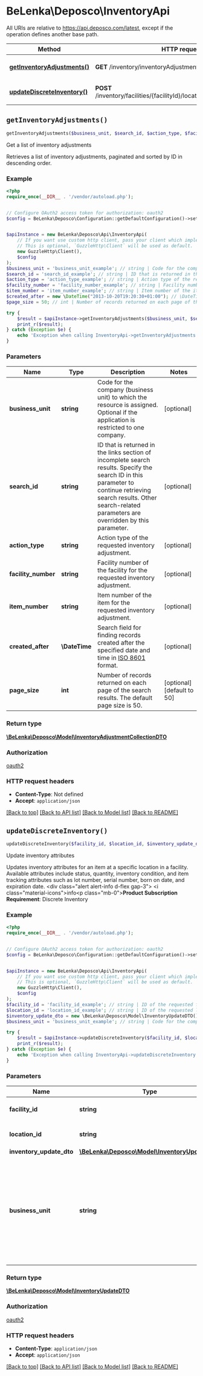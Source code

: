 # BeLenka\Deposco\InventoryApi

All URIs are relative to https://api.deposco.com/latest, except if the operation defines another base path.

| Method | HTTP request | Description |
| ------------- | ------------- | ------------- |
| [**getInventoryAdjustments()**](InventoryApi.md#getInventoryAdjustments) | **GET** /inventory/inventoryAdjustments | Get a list of inventory adjustments |
| [**updateDiscreteInventory()**](InventoryApi.md#updateDiscreteInventory) | **POST** /inventory/facilities/{facilityId}/locations/{locationId}/updates | Update inventory attributes |


## `getInventoryAdjustments()`

```php
getInventoryAdjustments($business_unit, $search_id, $action_type, $facility_number, $item_number, $created_after, $page_size): \BeLenka\Deposco\Model\InventoryAdjustmentCollectionDTO
```

Get a list of inventory adjustments

Retrieves a list of inventory adjustments, paginated and sorted by ID in descending order.

### Example

```php
<?php
require_once(__DIR__ . '/vendor/autoload.php');


// Configure OAuth2 access token for authorization: oauth2
$config = BeLenka\Deposco\Configuration::getDefaultConfiguration()->setAccessToken('YOUR_ACCESS_TOKEN');


$apiInstance = new BeLenka\Deposco\Api\InventoryApi(
    // If you want use custom http client, pass your client which implements `GuzzleHttp\ClientInterface`.
    // This is optional, `GuzzleHttp\Client` will be used as default.
    new GuzzleHttp\Client(),
    $config
);
$business_unit = 'business_unit_example'; // string | Code for the company (business unit) to which the resource is assigned. Optional if the application is restricted to one company.
$search_id = 'search_id_example'; // string | ID that is returned in the links section of incomplete search results. Specify the search ID in this parameter to continue retrieving search results. Other search-related parameters are overridden by this parameter.
$action_type = 'action_type_example'; // string | Action type of the requested inventory adjustment.
$facility_number = 'facility_number_example'; // string | Facility number of the facility for the requested inventory adjustment.
$item_number = 'item_number_example'; // string | Item number of the item for the requested inventory adjustment.
$created_after = new \DateTime("2013-10-20T19:20:30+01:00"); // \DateTime | Search field for finding records created after the specified date and time in [ISO 8601](https://en.wikipedia.org/wiki/ISO_8601) format.
$page_size = 50; // int | Number of records returned on each page of the search results. The default page size is 50.

try {
    $result = $apiInstance->getInventoryAdjustments($business_unit, $search_id, $action_type, $facility_number, $item_number, $created_after, $page_size);
    print_r($result);
} catch (Exception $e) {
    echo 'Exception when calling InventoryApi->getInventoryAdjustments: ', $e->getMessage(), PHP_EOL;
}
```

### Parameters

| Name | Type | Description  | Notes |
| ------------- | ------------- | ------------- | ------------- |
| **business_unit** | **string**| Code for the company (business unit) to which the resource is assigned. Optional if the application is restricted to one company. | [optional] |
| **search_id** | **string**| ID that is returned in the links section of incomplete search results. Specify the search ID in this parameter to continue retrieving search results. Other search-related parameters are overridden by this parameter. | [optional] |
| **action_type** | **string**| Action type of the requested inventory adjustment. | [optional] |
| **facility_number** | **string**| Facility number of the facility for the requested inventory adjustment. | [optional] |
| **item_number** | **string**| Item number of the item for the requested inventory adjustment. | [optional] |
| **created_after** | **\DateTime**| Search field for finding records created after the specified date and time in [ISO 8601](https://en.wikipedia.org/wiki/ISO_8601) format. | [optional] |
| **page_size** | **int**| Number of records returned on each page of the search results. The default page size is 50. | [optional] [default to 50] |

### Return type

[**\BeLenka\Deposco\Model\InventoryAdjustmentCollectionDTO**](../Model/InventoryAdjustmentCollectionDTO.md)

### Authorization

[oauth2](../../README.md#oauth2)

### HTTP request headers

- **Content-Type**: Not defined
- **Accept**: `application/json`

[[Back to top]](#) [[Back to API list]](../../README.md#endpoints)
[[Back to Model list]](../../README.md#models)
[[Back to README]](../../README.md)

## `updateDiscreteInventory()`

```php
updateDiscreteInventory($facility_id, $location_id, $inventory_update_dto, $business_unit): \BeLenka\Deposco\Model\InventoryUpdateDTO
```

Update inventory attributes

Updates inventory attributes for an item at a specific location in a facility. Available attributes include status, quantity, inventory condition, and item tracking attributes such as lot number, serial number, born on date, and expiration date.       <div class=\"alert alert-info d-flex gap-3\">         <i class=\"material-icons\">info</i><p class=\"mb-0\"><b>Product Subscription Requirement</b>:       Discrete Inventory</p> </div>

### Example

```php
<?php
require_once(__DIR__ . '/vendor/autoload.php');


// Configure OAuth2 access token for authorization: oauth2
$config = BeLenka\Deposco\Configuration::getDefaultConfiguration()->setAccessToken('YOUR_ACCESS_TOKEN');


$apiInstance = new BeLenka\Deposco\Api\InventoryApi(
    // If you want use custom http client, pass your client which implements `GuzzleHttp\ClientInterface`.
    // This is optional, `GuzzleHttp\Client` will be used as default.
    new GuzzleHttp\Client(),
    $config
);
$facility_id = 'facility_id_example'; // string | ID of the requested facility.
$location_id = 'location_id_example'; // string | ID of the requested location.
$inventory_update_dto = new \BeLenka\Deposco\Model\InventoryUpdateDTO(); // \BeLenka\Deposco\Model\InventoryUpdateDTO
$business_unit = 'business_unit_example'; // string | Code for the company (business unit) to which the resource is assigned. Optional if the application is restricted to one company.

try {
    $result = $apiInstance->updateDiscreteInventory($facility_id, $location_id, $inventory_update_dto, $business_unit);
    print_r($result);
} catch (Exception $e) {
    echo 'Exception when calling InventoryApi->updateDiscreteInventory: ', $e->getMessage(), PHP_EOL;
}
```

### Parameters

| Name | Type | Description  | Notes |
| ------------- | ------------- | ------------- | ------------- |
| **facility_id** | **string**| ID of the requested facility. | |
| **location_id** | **string**| ID of the requested location. | |
| **inventory_update_dto** | [**\BeLenka\Deposco\Model\InventoryUpdateDTO**](../Model/InventoryUpdateDTO.md)|  | |
| **business_unit** | **string**| Code for the company (business unit) to which the resource is assigned. Optional if the application is restricted to one company. | [optional] |

### Return type

[**\BeLenka\Deposco\Model\InventoryUpdateDTO**](../Model/InventoryUpdateDTO.md)

### Authorization

[oauth2](../../README.md#oauth2)

### HTTP request headers

- **Content-Type**: `application/json`
- **Accept**: `application/json`

[[Back to top]](#) [[Back to API list]](../../README.md#endpoints)
[[Back to Model list]](../../README.md#models)
[[Back to README]](../../README.md)
